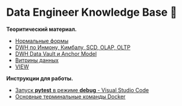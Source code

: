 # Data Engineer Knowledge Base 💾

**Теоритический материал.**
 - [Нормальные формы](/DWH/NF.md)
 - [DWH по Инмону, Кимбалу, SCD, OLAP, OLTP](/DWH/dwh_theory.md)
 - [DWH Data Vault и Anchor Model](/DWH/dwh_data_vault_anchor_modeling.md)
 - [Витрины данных](/Datamart/data_mart.md)
 - [VIEW](/Datamart/view.md)

**Инструкции для работы.** 
- [Запуск **pytest** в режиме **debug** - Visual Studio Code](/VScode/debug_pytest.md)
- [Основные терминальные команды Docker](/docker/commands.md)

